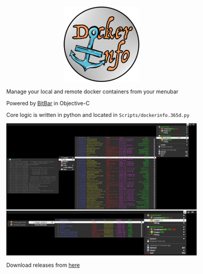 <p align="center">
<img alt="demo" width=200 src="https://github.com/frakman1/dockerinfo/blob/master/images/dockerinfo_logo.png?raw=true">
</p>


Manage your local and remote docker containers from your menubar

Powered by [BitBar](https://github.com/matryer/bitbar/) in Objective-C

Core logic is written in python and located in `Scripts/dockerinfo.365d.py`

<img alt="demo" src="https://github.com/frakman1/dockerinfo/blob/master/images/dockerinfo_ss.png?raw=true">

<img alt="demo" src="https://github.com/frakman1/dockerinfo/blob/master/images/dockerinfo_ss2.png?raw=true">

Download releases from [here](https://github.com/frakman1/dockerinfo/releases)
